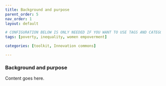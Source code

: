 ```yaml
---
title: Background and purpose 
parent_order: 5
nav_order: 1
layout: default

# CONFIGURATION BELOW IS ONLY NEEDED IF YOU WANT TO USE TAGS AND CATEGORY IN THE TOOLKIT
tags: [poverty, inequality, women empoverment]

categories: [toolkit, Innovation commons]

---
```


### Background and purpose 

Content goes here.
